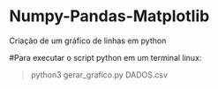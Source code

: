 # Numpy-Pandas-Matplotlib
Criação de um gráfico de linhas em python

#Para executar o script python em um terminal linux:
> python3 gerar_grafico.py DADOS.csv
